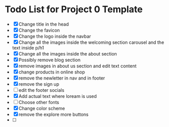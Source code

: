 # Todo List for Project 0 Template
- [x] Change title in the head
- [x] Change the favicon
- [x] Change the logo inside the navbar
- [x] Change all the images inside the welcoming section carousel and the text inside p/h1
- [x] Change all the images inside the about section
- [x] Possibly remove blog section
- [x] remove images in about us section and edit text content
- [x] change products in online shop
- [x] remove the newletter in nav and in footer
- [x] remove the sign up
- [ ] edit the footer socials
- [x] Add actual text where loream is used
- [ ] Choose other fonts
- [x] Change color scheme
- [x] remove the explore more buttons
- [ ]